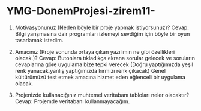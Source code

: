 # YMG-DonemProjesi-zirem11-
1. Motivasyonunuz (Neden böyle bir proje yapmak istiyorsunuz)?
Cevap: Bilgi yarışmasına dair programları izlemeyi sevdiğim için böyle bir oyun tasarlamak istedim.

2. Amacınız (Proje sonunda ortaya çıkan yazılımın ne gibi özellikleri olacak.)?
Cevap: Butonlara tıkladıkça ekrana sorular gelecek ve soruların cevaplarına göre uygulama bize tepki verecek
(Doğru yaptığımızda yeşil renk yanacak,yanlış yaptığımızda kırmızı renk çıkacak)
Genel kültürümüzü test etmek amacına hizmet eden eğlenceli bir uygulama olacak.

3. Projenizde kullanacığınız muhtemel veritabanı tabloları neler olacaktır?
Cevap: Projemde veritabanı kullanmayacağım.
